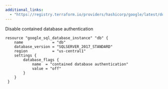 ```yaml
---
additional_links: 
  - "https://registry.terraform.io/providers/hashicorp/google/latest/docs/resources/sql_database_instance"
---
```


Disable contained database authentication

```hcl
resource "google_sql_database_instance" "db" {
 	name             = "db"
 	database_version = "SQLSERVER_2017_STANDARD"
 	region           = "us-central1"
 	settings {
 	    database_flags {
 		    name  = "contained database authentication"
 		    value = "off"
 		}
 	}
 }
```
